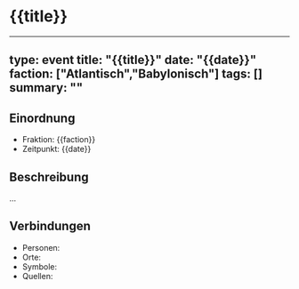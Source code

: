 # {{title}}

---
type: event
title: "{{title}}"
date: "{{date}}"
faction: ["Atlantisch","Babylonisch"]
tags: []
summary: ""
---

## Einordnung
- Fraktion: {{faction}}
- Zeitpunkt: {{date}}

## Beschreibung
...

## Verbindungen
- Personen: 
- Orte:
- Symbole:
- Quellen:
